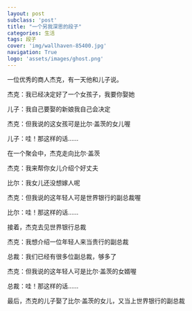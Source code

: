 ```yaml
---
layout: post
subclass: 'post'
title: "一个另我深思的段子"
categories: 生活
tags: 段子
cover: 'img/wallhaven-85400.jpg'
navigation: True
logo: 'assets/images/ghost.png'
---
```


一位优秀的商人杰克，有一天他和儿子说。

杰克：我已经决定好了一个女孩子，我要你娶她

儿子：我自己要娶的新娘我自己会决定

杰克：但我说的这女孩可是比尔·盖茨的女儿喔

儿子：哇！那这样的话……

在一个聚会中，杰克走向比尔·盖茨

杰克：我来帮你女儿介绍个好丈夫

比尔：我女儿还没想嫁人呢

杰克：但我说的这年轻人可是世界银行的副总裁喔

比尔：哇！那这样的话……

接着，杰克去见世界银行总裁

杰克：我想介绍一位年轻人来当贵行的副总裁

总裁：我们已经有很多位副总裁，够多了

杰克：但我说的这年轻人可是比尔·盖茨的女婿喔

总裁：哇！那这样的话……

最后，杰克的儿子娶了比尔·盖茨的女儿，又当上世界银行的副总裁
